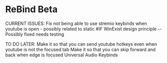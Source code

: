 # ReBind Beta

CURRENT ISSUES:
Fix not being able to use stremio keybinds when youtube is open - possibly related to static #IF WinExist design principle
-- Possibly fixed needs testing

TO DO LATER:
Make it so that you can send youtube hotkeys even when youtube is not the focused tab
Make it so that you can skip forward and back when edge is focused
Universal Audio Keybinds